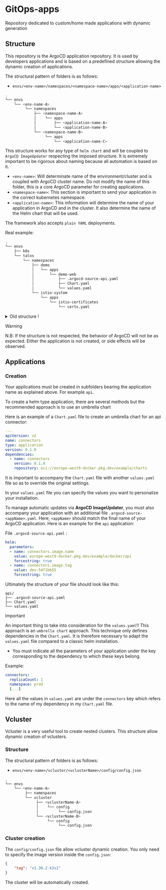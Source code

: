 # GitOps-apps
Repository dedicated to custom/home made applications with dynamic generation

## Structure

This repository is the ArgoCD application repository. It is used by developers applications and is based on a predefined structure allowing the dynamic creation of applications.

The structural pattern of folders is as follows:

- `envs/<env-name>/namespaces/<namespace-name>/apps/<application-name>`

```bash
.
└── envs
    └── <env-name-A>
         └── namespaces
             ├── <namespace-name-A>
             │    └── apps
             │        ├── <application-name-A>
             │        └── <application-name-B>
             └── <namespace-name-B>
                  └── apps
                      └── <application-name-C>
```

This structure works for any type of `helm chart` and will be coupled to `ArgoCD ImageUpdater` respecting the imposed structure. It is extremely important to be rigorous about naming because all automation is based on it.

- `<env-name>`: Will determinate name of the environment/cluster and is coupled with ArgoCD cluster name. Do not modify the name of this folder, this is a core ArgoCD parameter for creating applications.
- `<namespace-name>`: This section is important to send your application in the correct kubernetes namespace.
- `<application-name>`: This information will determine the name of your application in ArgoCD and in the cluster. It also determine the name of the Helm chart that will be used.

The framework also accepts `plain YAML` deployments. 

Real example:

```bash
.
└── envs
    ├── k0s
    └── talos
        └── namespaces
            ├── demo
            │   └── apps
            │       └── demo-web
            │           ├── .argocd-source-api.yaml
            │           ├── Chart.yaml
            │           └── values.yaml
            └── istio-system
                └── apps
                    └── istio-certificates
                        └── certs.yaml
```

<details>
  <summary>Old structure !</summary>

- `<cluster>/<namespace>/<chart-name>/<application-name>`

```bash
.
└── <cluster>
    └── <namespace>
         ├── <chart-name>
         │   ├── <application-name>
         │   └── <application-name>
         └── <chart-name>
             ├── <application-name>
             └── <application-name>
```

This structure works for any type of `helm chart` and will be coupled to `ArgoCD ImageUpdater` respecting the imposed structure. It is extremely important to be rigorous about naming because all automation is based on it.

- `cluster`: Do not modify the name of this folder, this is a core ArgoCD parameter for creating applications.
- `namespace`: This section is important to send your application in the correct kubernetes namespace.
- `chart-name`: You must name this folder exactly like the name of the helm chart you are using. It is also the name of the root key of `values.yaml` and the dependency of `Chart.yaml`. If the name is incorrect, the ImageUpdater part will be broken.
- `application-name`: This information will determine the name of your application in ArgoCD and in the cluster. The application name is automatically prefixed with `quanti` and sometimes suffixed with `dev` or `stg` or `prd` depending on the case. The prefix and suffix are automatic; you don't need to predict them.

The framework also accepts `plain YAML` deployments. To do this, simply consider the `<chart-name>` element as a folder to ignore, for example:

```bash
.
└── <cluster>
    └── <namespace>
         ├── <chart-name>
         │   ├── <application-name>
         │   └── <application-name>
         └── plain-yaml
             ├── <application-name>
             └── <application-name>
```

Real example:

```bash
└── prod
    └── backend
        ├── connectors
        │   ├── api
        │   │   ├── .argocd-source-api.yaml
        │   │   ├── Chart.yaml
        │   │   └── values.yaml
        │   └── orchestrator
        │       ├── .argocd-source-orchestrator.yaml
        │       ├── Chart.yaml
        │       └── values.yaml
        └── plain-yaml
            └── istio-certificates
                └── certs.yaml
```
</details>


> [!WARNING]
> 
> N.B: If the structure is not respected, the behavior of ArgoCD will not be as expected. Either the application is not created, or side effects will be observed.
> 

## Applications

### Creation


Your applications must be created in subfolders bearing the application name as explained above. For example `api`.

To create a helm type application, there are several methods but the recommended approach is to use an umbrella chart

Here is an example of a `Chart.yaml` file to create an umbrella chart for an api connector:
```yaml
---
apiVersion: v2
name: connectors
type: application
version: 0.1.0
dependencies:
  - name: connectors
    version: 0.1.0
    repository: oci://europe-west9-docker.pkg.dev/example/charts
```

It is important to accompany the `Chart.yaml` file with another `values.yaml` file so as to override the original settings.

In your `values.yaml` file you can specify the values you want to personalize your installation.

To manage automatic updates via **ArgoCD ImageUpdater**, you must also accompany your application with an additional file `.argocd-source-<appName>.yaml`. Here, `<appName>` should match the final name of your ArgoCD application. Here is an example for the `api` application:


File `.argocd-source-api.yaml` :
```yaml
helm:
  parameters:
  - name: connectors.image.name
    value: europe-west9-docker.pkg.dev/example/docker/api
    forcestring: true
  - name: connectors.image.tag
    value: dev-54f1bb55
    forcestring: true
```

Ultimately the structure of your file should look like this:

```
api/
├── .argocd-source-api.yaml
├── Chart.yaml
└── values.yaml
```

> [!IMPORTANT]
> An important thing to take into consideration for the `values.yaml`!!
> This approach is an `umbrella chart` approach. This technique only defines dependencies in the `Chart.yaml`.
> It is therefore necessary to adapt the `values.yaml` file compared to a classic helm installation.
>+ You must indicate all the parameters of your application under the key corresponding to the dependency to which these keys belong.
>

Example:

```yaml
connectors:
  replicaCount: 1
  namespace: prod
  [...]
```

Here all the values in `values.yaml` are under the `connectors` key which refers to the name of my dependency in my `Chart.yaml` file.

## Vcluster

Vcluster is a very useful tool to create nested clusters. This structure allow dynamic creation of vclusters.

### Structure
The structural pattern of folders is as follows:

- `envs/<env-name>/vcluster/<vclusterName>/config/config.json`

```bash
.
└── envs
    └── <env-name-A>
         ├── namespaces
         └── vcluster
              ├── <vclusterName-A>
              │    └── config
              │         └── config.json
              └── <vclusterName-B>
                   └── config
                        └── config.json
```

### Cluster creation

The `config/config.json` file allow vcluster dynamic creation. You only need to specify the image version inside the `config.json`:

```json
{
    "tag": "v1.30.2-k3s1"
}
```

The cluster will be automatically created.
